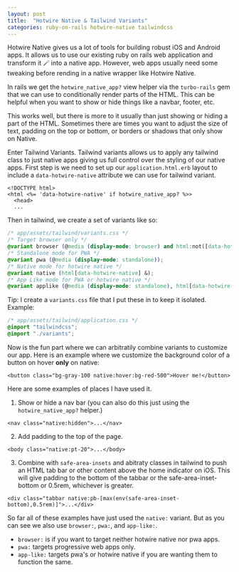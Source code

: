 ```yaml
---
layout: post
title:  "Hotwire Native & Tailwind Variants"
categories: ruby-on-rails hotwire-native tailwindcss
---
```


Hotwire Native gives us a lot of tools for building robust iOS and Android apps. It allows us to use our existing ruby on rails web application and transform it 🪄 into a native app. However, web apps usually need some tweaking before rending in a native wrapper like Hotwire Native.

In rails we get the `hotwire_native_app?` view helper via the `turbo-rails` gem that we can use to conditionally render parts of the HTML. This can be helpful when you want to show or hide things like a navbar, footer, etc.

This works well, but there is more to it usually than just showing or hiding a part of the HTML. Sometimes there are times you want to adjust the size of text, padding on the top or bottom, or borders or shadows that only show on Native.

Enter Tailwind Variants. Tailwind variants allows us to apply any tailwind class to just native apps giving us full control over the styling of our native apps. First step is we need to set up our `application.html.erb` layout to include a `data-hotwire-native` attribute we can use for tailwind variant.

```markup
<!DOCTYPE html>
<html <%= 'data-hotwire-native' if hotwire_native_app? %>>
  <head>
  ...
```

Then in tailwind, we create a set of variants like so:
```css
/* app/assets/tailwind/variants.css */
/* Target browser only */
@variant browser (@media (display-mode: browser) and html:not([data-hotwire-native]) &);
/* Standalone mode for PWA */
@variant pwa (@media (display-mode: standalone));
/* Native mode for hotwire native */
@variant native (html[data-hotwire-native] &);
/* App Like mode for PWA or hotwire native */
@variant applike (@media (display-mode: standalone), html[data-hotwire-native] &);
```

Tip: I create a `variants.css` file that I put these in to keep it isolated. Example:
```css
/* app/assets/tailwind/application.css */
@import "tailwindcss";
@import "./variants";
```

Now is the fun part where we can arbitratily combine variants to customize our app. Here is an example where we customize the background color of a button on hover **only** on native:

```markup
<button class="bg-gray-100 native:hover:bg-red-500">Hover me!</button>
```

Here are some examples of places I have used it.
1. Show or hide a nav bar (you can also do this just using the `hotwire_native_app?` helper.)

```markup
<nav class="native:hidden">...</nav>
```

2. Add padding to the top of the page.

```markup
<body class="native:pt-20">...</body>
```
3. Combine with `safe-area-insets` and abitraty classes in tailwind to push an HTML tab bar or other content above the home indicator on iOS. This will give padding to the bottom of the tabbar or the safe-area-inset-bottom or 0.5rem, whichever is greater.

```markup
<div class="tabbar native:pb-[max(env(safe-area-inset-bottom),0.5rem)]">...</div>
```

So far all of these examples have just used the `native:` variant. But as you can see we also use `browser:`, `pwa:`, and `app-like:`.
- `browser:` is if you want to target neither hotwire native nor pwa apps.
- `pwa:` targets progressive web apps only.
- `app-like:` targets pwa's or hotwire native if you are wanting them to function the same.
